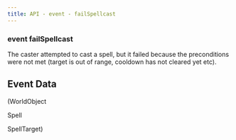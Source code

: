 ```yaml
---
title: API - event - failSpellcast
---
```


### event failSpellcast

The caster attempted to cast a spell, but it failed because the preconditions
were not met (target is out of range, cooldown has not cleared yet etc).


## Event Data

<span class='event-data-field'>(WorldObject</span>

<span class='event-data-field'>Spell</span>

<span class='event-data-field'>SpellTarget)</span>

